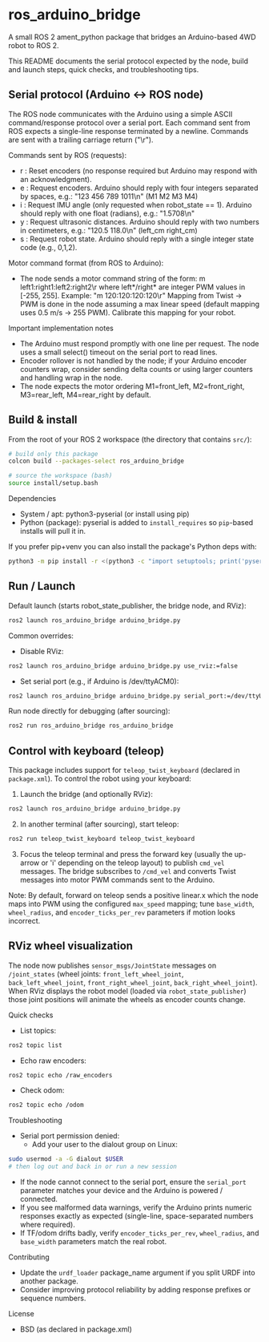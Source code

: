 ros_arduino_bridge
===================

A small ROS 2 ament_python package that bridges an Arduino-based 4WD robot to ROS 2.

This README documents the serial protocol expected by the node, build and launch steps, quick checks, and troubleshooting tips.

Serial protocol (Arduino <-> ROS node)
-------------------------------------
The ROS node communicates with the Arduino using a simple ASCII command/response protocol over a serial port. Each command sent from ROS expects a single-line response terminated by a newline. Commands are sent with a trailing carriage return ("\r").

Commands sent by ROS (requests):
- r  : Reset encoders (no response required but Arduino may respond with an acknowledgment).
- e  : Request encoders. Arduino should reply with four integers separated by spaces, e.g.:
       "123 456 789 1011\n"  (M1 M2 M3 M4)
- i  : Request IMU angle (only requested when robot_state == 1). Arduino should reply with one float (radians), e.g.:
       "1.5708\n"
- y  : Request ultrasonic distances. Arduino should reply with two numbers in centimeters, e.g.:
       "120.5 118.0\n"  (left_cm right_cm)
- s  : Request robot state. Arduino should reply with a single integer state code (e.g., 0,1,2).

Motor command format (from ROS to Arduino):
- The node sends a motor command string of the form:
    m left1:right1:left2:right2\r
  where left*/right* are integer PWM values in [-255, 255]. Example:
    "m 120:120:120:120\r"
  Mapping from Twist -> PWM is done in the node assuming a max linear speed (default mapping uses 0.5 m/s -> 255 PWM). Calibrate this mapping for your robot.

Important implementation notes
- The Arduino must respond promptly with one line per request. The node uses a small select() timeout on the serial port to read lines.
- Encoder rollover is not handled by the node; if your Arduino encoder counters wrap, consider sending delta counts or using larger counters and handling wrap in the node.
- The node expects the motor ordering M1=front_left, M2=front_right, M3=rear_left, M4=rear_right by default.

Build & install
---------------
From the root of your ROS 2 workspace (the directory that contains `src/`):

```bash
# build only this package
colcon build --packages-select ros_arduino_bridge

# source the workspace (bash)
source install/setup.bash
```

Dependencies
- System / apt: python3-pyserial (or install using pip)
- Python (package): pyserial is added to `install_requires` so `pip`-based installs will pull it in.

If you prefer pip+venv you can also install the package's Python deps with:

```bash
python3 -m pip install -r <(python3 -c "import setuptools; print('pyserial')")
```

Run / Launch
-------------
Default launch (starts robot_state_publisher, the bridge node, and RViz):

```bash
ros2 launch ros_arduino_bridge arduino_bridge.py
```

Common overrides:
- Disable RViz:

```bash
ros2 launch ros_arduino_bridge arduino_bridge.py use_rviz:=false
```

- Set serial port (e.g., if Arduino is /dev/ttyACM0):

```bash
ros2 launch ros_arduino_bridge arduino_bridge.py serial_port:=/dev/ttyUSB0
```

Run node directly for debugging (after sourcing):

```bash
ros2 run ros_arduino_bridge ros_arduino_bridge
```

Control with keyboard (teleop)
--------------------------------
This package includes support for `teleop_twist_keyboard` (declared in `package.xml`). To control the robot using your keyboard:

1. Launch the bridge (and optionally RViz):

```bash
ros2 launch ros_arduino_bridge arduino_bridge.py
```

2. In another terminal (after sourcing), start teleop:

```bash
ros2 run teleop_twist_keyboard teleop_twist_keyboard
```

3. Focus the teleop terminal and press the forward key (usually the up-arrow or 'i' depending on the teleop layout) to publish `cmd_vel` messages. The bridge subscribes to `/cmd_vel` and converts Twist messages into motor PWM commands sent to the Arduino.

Note: By default, forward on teleop sends a positive linear.x which the node maps into PWM using the configured `max_speed` mapping; tune `base_width`, `wheel_radius`, and `encoder_ticks_per_rev` parameters if motion looks incorrect.

RViz wheel visualization
-------------------------
The node now publishes `sensor_msgs/JointState` messages on `/joint_states` (wheel joints: `front_left_wheel_joint`, `back_left_wheel_joint`, `front_right_wheel_joint`, `back_right_wheel_joint`).
When RViz displays the robot model (loaded via `robot_state_publisher`) those joint positions will animate the wheels as encoder counts change.

Quick checks
- List topics:

```bash
ros2 topic list
```

- Echo raw encoders:

```bash
ros2 topic echo /raw_encoders
```

- Check odom:

```bash
ros2 topic echo /odom
```

Troubleshooting
- Serial port permission denied:
  - Add your user to the dialout group on Linux:

```bash
sudo usermod -a -G dialout $USER
# then log out and back in or run a new session
```

- If the node cannot connect to the serial port, ensure the `serial_port` parameter matches your device and the Arduino is powered / connected.
- If you see malformed data warnings, verify the Arduino prints numeric responses exactly as expected (single-line, space-separated numbers where required).
- If TF/odom drifts badly, verify `encoder_ticks_per_rev`, `wheel_radius`, and `base_width` parameters match the real robot.

Contributing
- Update the `urdf_loader` package_name argument if you split URDF into another package.
- Consider improving protocol reliability by adding response prefixes or sequence numbers.

License
- BSD (as declared in package.xml)
